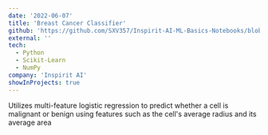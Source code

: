 ```yaml
---
date: '2022-06-07'
title: 'Breast Cancer Classifier'
github: 'https://github.com/SXV357/Inspirit-AI-ML-Basics-Notebooks/blob/main/Logistic_Regression.ipynb'
external: ''
tech:
  - Python
  - Scikit-Learn
  - NumPy
company: 'Inspirit AI'
showInProjects: true
---
```


Utilizes multi-feature logistic regression to predict whether a cell is malignant or benign using features such as the cell's average radius and its average area
